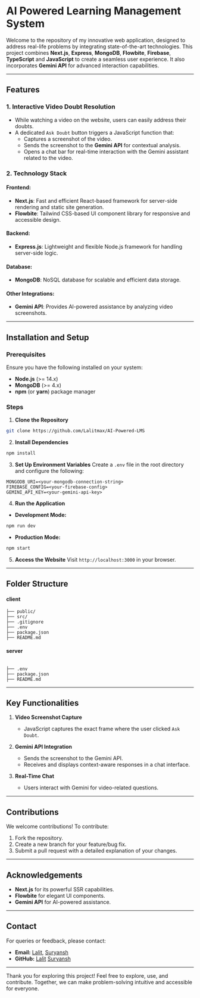 # AI Powered Learning Management System

Welcome to the repository of my innovative web application, designed to address real-life problems by integrating state-of-the-art technologies. This project combines **Next.js**, **Express**, **MongoDB**, **Flowbite**, **Firebase**, **TypeScript** and **JavaScript** to create a seamless user experience. It also incorporates **Gemini API** for advanced interaction capabilities.

---

## Features

### 1. **Interactive Video Doubt Resolution**

- While watching a video on the website, users can easily address their doubts.
- A dedicated `Ask Doubt` button triggers a JavaScript function that:
  - Captures a screenshot of the video.
  - Sends the screenshot to the **Gemini API** for contextual analysis.
  - Opens a chat bar for real-time interaction with the Gemini assistant related to the video.

### 2. **Technology Stack**

#### **Frontend:**

- **Next.js**: Fast and efficient React-based framework for server-side rendering and static site generation.
- **Flowbite**: Tailwind CSS-based UI component library for responsive and accessible design.

#### **Backend:**

- **Express.js**: Lightweight and flexible Node.js framework for handling server-side logic.

#### **Database:**

- **MongoDB**: NoSQL database for scalable and efficient data storage.

#### **Other Integrations:**


- **Gemini API**: Provides AI-powered assistance by analyzing video screenshots.


---

## Installation and Setup

### Prerequisites

Ensure you have the following installed on your system:

- **Node.js** (>= 14.x)
- **MongoDB** (>= 4.x)
- **npm** (or **yarn**) package manager

### Steps

1. **Clone the Repository**

```bash
git clone https://github.com/Lalitmax/AI-Powered-LMS

```

2. **Install Dependencies**

```bash
npm install
```

3. **Set Up Environment Variables**
   Create a `.env` file in the root directory and configure the following:

```env
MONGODB_URI=<your-mongodb-connection-string>
FIREBASE_CONFIG=<your-firebase-config>
GEMINI_API_KEY=<your-gemini-api-key>
```

4. **Run the Application**

- **Development Mode:**

```bash
npm run dev
```

- **Production Mode:**

```bash
npm start
```

5. **Access the Website**
   Visit `http://localhost:3000` in your browser.

---

## Folder Structure

#### client
```plaintext           
├── public/            
├── src/               
├── .gitignore                   
├── .env         
├── package.json      
├── README.md             
```
#### server
```plaintext
        
├── .env                
├── package.json       
├── README.md            
```

---

## Key Functionalities

1. **Video Screenshot Capture**

   - JavaScript captures the exact frame where the user clicked `Ask Doubt`.

2. **Gemini API Integration**

   - Sends the screenshot to the Gemini API.
   - Receives and displays context-aware responses in a chat interface.

3. **Real-Time Chat**

   - Users interact with Gemini for video-related questions.

---

## Contributions

We welcome contributions! To contribute:

1. Fork the repository.
2. Create a new branch for your feature/bug fix.
3. Submit a pull request with a detailed explanation of your changes.

---


## Acknowledgements

- **Next.js** for its powerful SSR capabilities.
- **Flowbite** for elegant UI components.
- **Gemini API** for AI-powered assistance.

---

## Contact

For queries or feedback, please contact:

- **Email:** [Lalit](mailto:lalitmaxy@gmail.com), 
   [Suryansh](mailto:suryansh.rajs96@gmail.com)
- **GitHub:** [Lalit](https://github.com/lalitmax) [Suryansh](https://github.com/suryanshrajs)

---

Thank you for exploring this project! Feel free to explore, use, and contribute. Together, we can make problem-solving intuitive and accessible for everyone.
